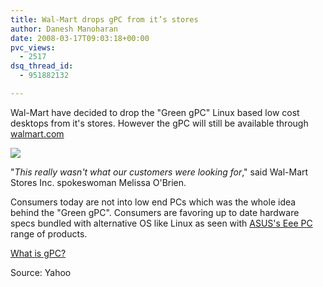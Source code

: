 ```yaml
---
title: Wal-Mart drops gPC from it’s stores
author: Danesh Manoharan
date: 2008-03-17T09:03:18+00:00
pvc_views:
  - 2517
dsq_thread_id:
  - 951882132

---
```

Wal-Mart have decided to drop the "Green gPC" Linux based low cost desktops from it's stores. However the gPC will still be available through [walmart.com][1]

![](/wp-content/uploads/2008/03/01computer190.jpg)

"_This really wasn't what our customers were looking for_," said Wal-Mart Stores Inc. spokeswoman Melissa O'Brien.

Consumers today are not into low end PCs which was the whole idea behind the "Green gPC". Consumers are favoring up to date hardware specs bundled with alternative OS like Linux as seen with [ASUS's Eee PC][2] range of products.

[What is gPC?][3] 

Source: Yahoo

 [1]: http://www.walmart.com/catalog/product.do?product_id=8304655
 [2]: http://event.asus.com/eeepc/microsites/en/index.htm
 [3]: http://www.thinkgos.com/